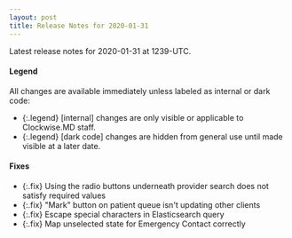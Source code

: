 ```yaml
---
layout: post
title: Release Notes for 2020-01-31
---
```


Latest release notes for 2020-01-31 at 1239-UTC.

<div class='legend' markdown='1'>

#### Legend

All changes are available immediately unless labeled as internal or dark code:

- {:.legend} [internal] changes are only visible or applicable to Clockwise.MD staff.
- {:.legend} [dark code] changes are hidden from general use until made visible at a later date.

</div>


<div class='fixes' markdown='1'>

#### Fixes

- {:.fix} Using the radio buttons underneath provider search does not satisfy required values
- {:.fix} "Mark" button on patient queue isn't updating other clients
- {:.fix} Escape special characters in Elasticsearch query
- {:.fix} Map unselected state for Emergency Contact correctly

</div>
